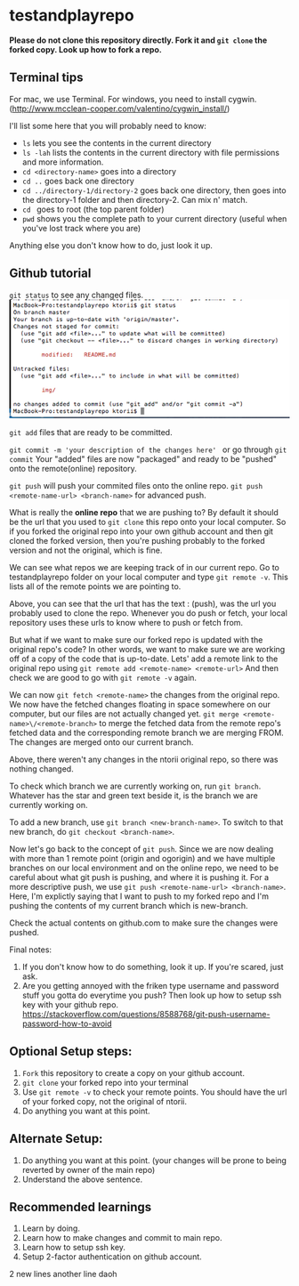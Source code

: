 # testandplayrepo

**Please do not clone this repository directly. Fork it and `git clone` the forked copy. Look up how to fork a repo.**

## Terminal tips
For mac, we use Terminal.
For windows, you need to install cygwin. (http://www.mcclean-cooper.com/valentino/cygwin_install/)

I'll list some here that you will probably need to know:
* `ls` lets you see the contents in the current directory
* `ls -lah` lists the contents in the current directory with file permissions and more information.
* `cd <directory-name>` goes into a directory
* `cd ..` goes back one directory
* `cd ../directory-1/directory-2` goes back one directory, then goes into the directory-1 folder and then directory-2. Can mix n' match.
* `cd ` goes to root (the top parent folder)
* `pwd` shows you the complete path to your current directory (useful when you've lost track where you are)

Anything else you don't know how to do, just look it up.


## Github tutorial

`git status` to see any changed files.
![Alt text](/img/git_status.png?raw=true "git status")

`git add` files that are ready to be committed.

`git commit -m 'your description of the changes here' `  or go through `git commit`
Your "added" files are now "packaged" and ready to be "pushed" onto the remote(online) repository.

`git push` will push your commited files onto the online repo.
`git push <remote-name-url> <branch-name>` for advanced push.

What is really the **online repo** that we are pushing to? By default it should be the url that you used to `git clone` this repo onto your local computer. So if you forked the original repo into your own github account and then git cloned the forked version, then you're pushing probably to the forked version and not the original, which is fine.

We can see what repos we are keeping track of in our current repo. Go to testandplayrepo folder on your local computer and type 
`git remote -v`. This lists all of the remote points we are pointing to.

Above, you can see that the url that has the text : (push), was the url you probably used to clone the repo.
Whenever you do push or fetch, your local repository uses these urls to know where to push or fetch from.

But what if we want to make sure our forked repo is updated with the original repo's code? In other words, we want to make sure we are working off of a copy of the code that is up-to-date.
Lets' add a remote link to the original repo using `git remote add <remote-name> <remote-url>`
And then check we are good to go with `git remote -v` again.

We can now `git fetch <remote-name>` the changes from the original repo. We now have the fetched changes floating in space somewhere on our computer, but our files are not actually changed yet. `git merge <remote-name>\/<remote-branch>` to merge the fetched data from the remote repo's fetched data and the corresponding remote branch we are merging FROM. The changes are merged onto our current branch.


Above, there weren't any changes in the ntorii original repo, so there was nothing changed.

To check which branch we are currently working on, run `git branch`. Whatever has the star and green text beside it, is the branch we are currently working on.


To add a new branch, use `git branch <new-branch-name>`. To switch to that new branch, do `git checkout <branch-name>`. 

Now let's go back to the concept of `git push`. Since we are now dealing with more than 1 remote point (origin and ogorigin) and we have multiple branches on our local environment and on the online repo, we need to be careful about what git push is pushing, and where it is pushing it.
For a more descriptive push, we use `git push <remote-name-url> <branch-name>`. 
Here, I'm explictly saying that I want to push to my forked repo and I'm pushing the contents of my current branch which is new-branch.

Check the actual contents on github.com to make sure the changes were pushed.

Final notes: 
1. If you don't know how to do something, look it up. If you're scared, just ask. 
2. Are you getting annoyed with the friken type username and password stuff you gotta do everytime you push? Then look up how to setup ssh key with your github repo. 
https://stackoverflow.com/questions/8588768/git-push-username-password-how-to-avoid




















## Optional Setup steps:
1. `Fork` this repository to create a copy on your github account.
2. `git clone` your forked repo into your terminal
3. Use `git remote -v` to check your remote points. You should have the url of your forked copy, not the original of ntorii.
4. Do anything you want at this point.

## Alternate Setup:
1. Do anything you want at this point. (your changes will be prone to being reverted by owner of the main repo)
2. Understand the above sentence.

## Recommended learnings
1. Learn by doing. 
2. Learn how to make changes and commit to main repo.
3. Learn how to setup ssh key.
4. Setup 2-factor authentication on github account.

2 new lines
another line daoh